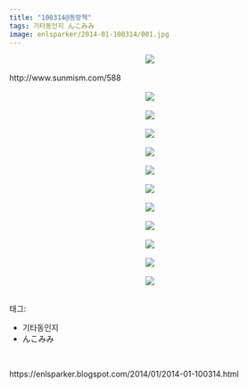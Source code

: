 ```yaml
---
title: "100314@동방책"
tags: 기타동인지 んこみみ
image: enlsparker/2014-01-100314/001.jpg
---
```

<div class="article">
<div class="post-body entry-content" id="post-body-2238313236244635567" itemprop="description articleBody">
<div class="separator" style="clear: both; text-align: center;">
<a href="//3.bp.blogspot.com/-qEYA75Ku4SI/UuKmasLChEI/AAAAAAAAE74/uQuUy8Kx-bA/s1600/001.jpg" imageanchor="1" style="margin-left: 1em; margin-right: 1em;"><img border="0" src="{{ site.nasurl }}/enlsparker/2014-01-100314/001.jpg"/></a></div>
<br/>
<a name="more"></a>http://www.sunmism.com/588<br/>
<br/>
<div class="separator" style="clear: both; text-align: center;">
<a href="//1.bp.blogspot.com/-_hQEmXrMidY/UuKmXnkD-7I/AAAAAAAAE7c/stpK1voXXys/s1600/003.jpg" imageanchor="1" style="margin-left: 1em; margin-right: 1em;"><img border="0" src="{{ site.nasurl }}/enlsparker/2014-01-100314/003.jpg"/></a></div>
<br/>
<div class="separator" style="clear: both; text-align: center;">
<a href="//1.bp.blogspot.com/-DjsPHKjDn4E/UuKmX3r0-cI/AAAAAAAAE7g/k6_DSumXjmc/s1600/004.jpg" imageanchor="1" style="margin-left: 1em; margin-right: 1em;"><img border="0" src="{{ site.nasurl }}/enlsparker/2014-01-100314/004.jpg"/></a></div>
<br/>
<div class="separator" style="clear: both; text-align: center;">
<a href="//4.bp.blogspot.com/-ZtdOup9Yxfc/UuKmZ0y4bnI/AAAAAAAAE7s/RvnUPc5z81U/s1600/005.jpg" imageanchor="1" style="margin-left: 1em; margin-right: 1em;"><img border="0" src="{{ site.nasurl }}/enlsparker/2014-01-100314/005.jpg"/></a></div>
<br/>
<div class="separator" style="clear: both; text-align: center;">
<a href="//2.bp.blogspot.com/-6oPAgLe12MM/UuKmaHzrJpI/AAAAAAAAE7w/8p4F9r_WPPg/s1600/006.jpg" imageanchor="1" style="margin-left: 1em; margin-right: 1em;"><img border="0" src="{{ site.nasurl }}/enlsparker/2014-01-100314/006.jpg"/></a></div>
<br/>
<div class="separator" style="clear: both; text-align: center;">
<a href="//3.bp.blogspot.com/-hLiqdYRwylA/UuKmbmropwI/AAAAAAAAE8E/fCTXyK3hQN4/s1600/007.jpg" imageanchor="1" style="margin-left: 1em; margin-right: 1em;"><img border="0" src="{{ site.nasurl }}/enlsparker/2014-01-100314/007.jpg"/></a></div>
<br/>
<div class="separator" style="clear: both; text-align: center;">
<a href="//4.bp.blogspot.com/-NtKE0Qfvn0I/UuKmbrN6oAI/AAAAAAAAE8I/tJsZb_PAd0U/s1600/008.jpg" imageanchor="1" style="margin-left: 1em; margin-right: 1em;"><img border="0" src="{{ site.nasurl }}/enlsparker/2014-01-100314/008.jpg"/></a></div>
<br/>
<div class="separator" style="clear: both; text-align: center;">
<a href="//1.bp.blogspot.com/-r-E7ys6--u4/UuKmb5omxEI/AAAAAAAAE8M/QsOUDETXR_U/s1600/009.jpg" imageanchor="1" style="margin-left: 1em; margin-right: 1em;"><img border="0" src="{{ site.nasurl }}/enlsparker/2014-01-100314/009.jpg"/></a></div>
<br/>
<div class="separator" style="clear: both; text-align: center;">
<a href="//1.bp.blogspot.com/-APhuJvuCDFM/UuKmdZxIn9I/AAAAAAAAE8c/WF7S1MexorA/s1600/010.jpg" imageanchor="1" style="margin-left: 1em; margin-right: 1em;"><img border="0" src="{{ site.nasurl }}/enlsparker/2014-01-100314/010.jpg"/></a></div>
<br/>
<div class="separator" style="clear: both; text-align: center;">
<a href="//3.bp.blogspot.com/-KAX1lLTRxCY/UuKmeHyFBvI/AAAAAAAAE8k/OGf0nNef5h4/s1600/012.jpg" imageanchor="1" style="margin-left: 1em; margin-right: 1em;"><img border="0" src="{{ site.nasurl }}/enlsparker/2014-01-100314/012.jpg"/></a></div>
<br/>
<div class="separator" style="clear: both; text-align: center;">
<a href="//3.bp.blogspot.com/-rc-RtCIKfDE/UuKmeZRbK1I/AAAAAAAAE8o/wpFbeVlB7g0/s1600/999a.jpg" imageanchor="1" style="margin-left: 1em; margin-right: 1em;"><img border="0" src="{{ site.nasurl }}/enlsparker/2014-01-100314/999a.jpg"/></a></div>
<br/>
<div class="separator" style="clear: both; text-align: center;">
<a href="//4.bp.blogspot.com/-nqNInEuVbO8/UuKmfFY1JHI/AAAAAAAAE80/NRIIkfJWjKw/s1600/999b.jpg" imageanchor="1" style="margin-left: 1em; margin-right: 1em;"><img border="0" src="{{ site.nasurl }}/enlsparker/2014-01-100314/999b.jpg"/></a></div>
<br/>
<div style="clear: both;"></div>
</div></div><div class="tagTrail">
<p>태그: </p>
<ul>
<li>기타동인지</li>
<li>んこみみ</li>
</ul>
</div>
<br/>
<p id="refer">https://enlsparker.blogspot.com/2014/01/2014-01-100314.html</p>
<br/>
